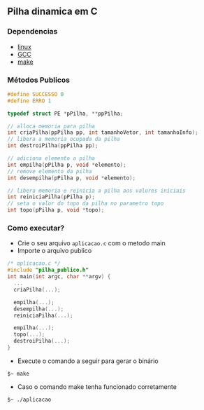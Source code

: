 ## Pilha dinamica em C

### Dependencias
- [linux](https://www.linux.org/pages/download/)
- [GCC](https://gcc.gnu.org/install/index.html)
- [make](https://www.unixmen.com/install-ubuntu-make-on-ubuntu-15-04/)

### Métodos Publicos
```c
#define SUCCESSO 0
#define ERRO 1

typedef struct PE *pPilha, **ppPilha;

// alloca memoria para pilha
int criaPilha(ppPilha pp, int tamanhoVetor, int tamanhoInfo);
// libera a memoria ocupada da pilha
int destroiPilha(ppPilha pp);

// adiciona elemento a pilha
int empilha(pPilha p, void *elemento);
// remove elemento da pilha
int desempilha(pPilha p, void *elemento);

// libera memoria e reinicia a pilha aos valores iniciais
int reiniciaPilha(pPilha p);
// seta o valor do topo da pilha no parametro topo
int topo(pPilha p, void *topo);
```


### Como executar?
- Crie o seu arquivo `aplicacao.c` com o metodo main
- Importe o arquivo publico
```c
/* aplicacao.c */
#include "pilha_publico.h"
int main(int argc, char **argv) {
  ...
  criaPilha(...);

  empilha(...);
  desempilha(...);
  reiniciaPilha(...);

  empilha(...);
  topo(...);
  destroiPilha(...);
}
```

- Execute o comando a seguir para gerar o binário
```shell
$~ make
```
- Caso o comando make tenha funcionado corretamente
```shell
$~ ./aplicacao
```